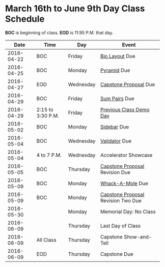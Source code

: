 # March 16th to June 9th Day Class Schedule
**BOC** is beginning of class.
**EOD** is 11:95 P.M. that day.

| Date | Time | Day | Event |
| ---- | ---- | --- | ----- |
| 2016-04-22 | BOC | Friday | [Bio Layout](../practice/biolayout.md) Due |
| 2016-04-25 | BOC | Monday | [Pyramid](../practice/pyramid.md) Due |
| 2016-04-27 | EOD | Wednesday | [Capstone Proposal](../notes/capstoneproposal.md) Due |
| 2016-04-29 | BOC | Friday | [Sum Pairs](../practice/sumpairs.md) Due |
| 2016-04-29 | 2:15 to 3:30 P.M. | Friday | [Previous Class Demo Day](https://www.eventbrite.com/e/pdx-code-guild-spring-graduation-demo-reception-tickets-24851120370) |
| 2016-05-02 | BOC | Monday | [Sidebar](../practice/sidebar.md) Due |
| 2016-05-04 | BOC | Wednesday | [Validator](../practice/validator.md) Due |
| 2016-05-04 | 4 to 7 P.M. | Wednesday | Accelerator Showcase |
| 2016-05-05 | BOC | Thursday | [Capstone Proposal](../notes/capstoneproposal.md) Revision Due |
| 2016-05-09 | BOC | Monday | [Whack-A-Mole](../practice/whack-a-mole.md) Due |
| 2016-05-09 | BOC | Monday | [Capstone Proposal](../notes/capstoneproposal.md) Revision Two Due |
| 2016-05-30 | | Monday | Memorial Day: No Class |
| 2016-06-09 | | Thursday | Last Day of Class |
| 2016-06-09 | All Class | Thursday | Capstone Show-and-Tell |
| 2016-06-09 | EOD | Thursday | Capstone Due
